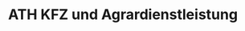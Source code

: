 ---
title: "ATH KFZ und Agrardienstleistung"
url: /moeckern/ath-kfz-und-agrardienstleistung/
shop: Allgemein
---